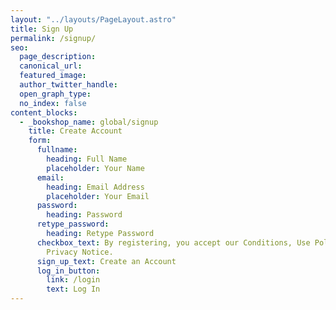 ```yaml
---
layout: "../layouts/PageLayout.astro"
title: Sign Up
permalink: /signup/
seo:
  page_description:
  canonical_url:
  featured_image:
  author_twitter_handle:
  open_graph_type:
  no_index: false
content_blocks:
  - _bookshop_name: global/signup
    title: Create Account
    form:
      fullname:
        heading: Full Name
        placeholder: Your Name
      email:
        heading: Email Address
        placeholder: Your Email
      password:
        heading: Password
      retype_password:
        heading: Retype Password
      checkbox_text: By registering, you accept our Conditions, Use Policy and
        Privacy Notice.
      sign_up_text: Create an Account
      log_in_button:
        link: /login
        text: Log In
---
```

